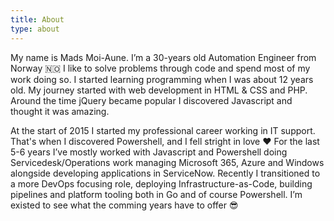 ```yaml
---
title: About
type: about
---
```


My name is Mads Moi-Aune. I’m a 30-years old Automation Engineer from Norway 🇳🇴 I like to solve problems through code and spend most of my work doing so. I started learning programming when I was about 12 years old. My journey started with web development in HTML & CSS and PHP. Around the time jQuery became popular I discovered Javascript and thought it was amazing.

At the start of 2015 I started my professional career working in IT support. That's when I discovered Powershell, and I fell stright in love ❤️ For the last 5-6 years I’ve mostly worked with Javascript and Powershell doing Servicedesk/Operations work managing Microsoft 365, Azure and Windows alongside developing applications in ServiceNow. Recently I transitioned to a more DevOps focusing role, deploying Infrastructure-as-Code, building pipelines and platform tooling both in Go and of course Powershell. I’m existed to see what the comming years have to offer 😎
